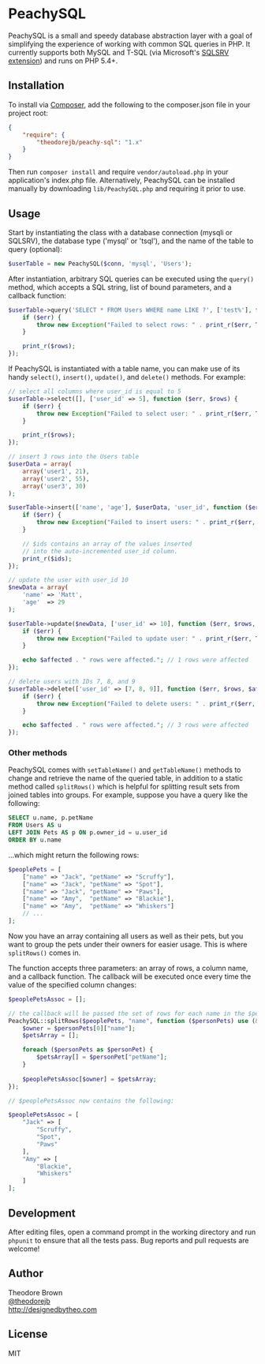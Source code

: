 # PeachySQL

PeachySQL is a small and speedy database abstraction layer with a goal of simplifying the experience of working with common SQL queries in PHP. It currently supports both MySQL and T-SQL (via Microsoft's [SQLSRV extension](http://www.php.net/manual/en/book.sqlsrv.php)) and runs on PHP 5.4+.

## Installation

To install via [Composer](https://getcomposer.org/), add the following to the composer.json file in your project root:

```json
{
    "require": {
        "theodorejb/peachy-sql": "1.x"
    }
}
```

Then run `composer install` and require `vendor/autoload.php` in your application's index.php file. Alternatively, PeachySQL can be installed manually by downloading `lib/PeachySQL.php` and requiring it prior to use.

## Usage

Start by instantiating the class with a database connection (mysqli or SQLSRV), the database type ('mysql' or 'tsql'), and the name of the table to query (optional):

```php
$userTable = new PeachySQL($conn, 'mysql', 'Users');
```

After instantiation, arbitrary SQL queries can be executed using the `query()` method, which accepts a SQL string, list of bound parameters, and a callback function:

```php
$userTable->query('SELECT * FROM Users WHERE name LIKE ?', ['test%'], function ($err, $rows) {
    if ($err) {
        throw new Exception("Failed to select rows: " . print_r($err, TRUE));
    }

    print_r($rows);
});
```

If PeachySQL is instantiated with a table name, you can make use of its handy `select()`, `insert()`, `update()`, and `delete()` methods. For example:

```php
// select all columns where user_id is equal to 5
$userTable->select([], ['user_id' => 5], function ($err, $rows) {
    if ($err) {
        throw new Exception("Failed to select user: " . print_r($err, TRUE));
    }

    print_r($rows);
});

// insert 3 rows into the Users table
$userData = array(
    array('user1', 21),
    array('user2', 55),
    array('user3', 30)
);

$userTable->insert(['name', 'age'], $userData, 'user_id', function ($err, $ids) {
    if ($err) {
        throw new Exception("Failed to insert users: " . print_r($err, TRUE));
    }

    // $ids contains an array of the values inserted 
    // into the auto-incremented user_id column.
    print_r($ids);
});

// update the user with user_id 10
$newData = array(
    'name' => 'Matt',
    'age'  => 29
);

$userTable->update($newData, ['user_id' => 10], function ($err, $rows, $affected) {
    if ($err) {
        throw new Exception("Failed to update user: " . print_r($err, TRUE));
    }

    echo $affected . " rows were affected."; // 1 rows were affected
});

// delete users with IDs 7, 8, and 9
$userTable->delete(['user_id' => [7, 8, 9]], function ($err, $rows, $affected) {
    if ($err) {
        throw new Exception("Failed to delete users: " . print_r($err, TRUE));
    }

    echo $affected . " rows were affected."; // 3 rows were affected
});
```

### Other methods

PeachySQL comes with `setTableName()` and `getTableName()` methods to change and retrieve the name of the queried table, in addition to a static method called `splitRows()` which is helpful for splitting result sets from joined tables into groups. For example, suppose you have a query like the following:

```sql
SELECT u.name, p.petName
FROM Users AS u
LEFT JOIN Pets AS p ON p.owner_id = u.user_id
ORDER BY u.name
```

...which might return the following rows:

```php
$peoplePets = [
    ["name" => "Jack", "petName" => "Scruffy"],
    ["name" => "Jack", "petName" => "Spot"],
    ["name" => "Jack", "petName" => "Paws"],
    ["name" => "Amy",  "petName" => "Blackie"],
    ["name" => "Amy",  "petName" => "Whiskers"]
    // ...
];
```

Now you have an array containing all users as well as their pets, but you want to group the pets under their owners for easier usage. This is where `splitRows()` comes in. 

The function accepts three parameters: an array of rows, a column name, and a callback function. The callback will be executed once every time the value of the specified column changes:

```php
$peoplePetsAssoc = [];

// the callback will be passed the set of rows for each name in the $peoplePets array  
PeachySQL::splitRows($peoplePets, "name", function ($personPets) use (&$peoplePetsAssoc) {
    $owner = $personPets[0]["name"];
    $petsArray = [];

    foreach ($personPets as $personPet) {
        $petsArray[] = $personPet["petName"];
    }
    
    $peoplePetsAssoc[$owner] = $petsArray;
});

// $peoplePetsAssoc now contains the following:

$peoplePetsAssoc = [
    "Jack" => [
        "Scruffy",
        "Spot",
        "Paws"
    ],
    "Amy" => [
        "Blackie",
        "Whiskers"
    ]
];
```

## Development

After editing files, open a command prompt in the working directory and run `phpunit` to ensure that all the tests pass. Bug reports and pull requests are welcome!

## Author

Theodore Brown  
[@theodorejb](https://twitter.com/theodorejb)  
<http://designedbytheo.com>

## License

MIT
